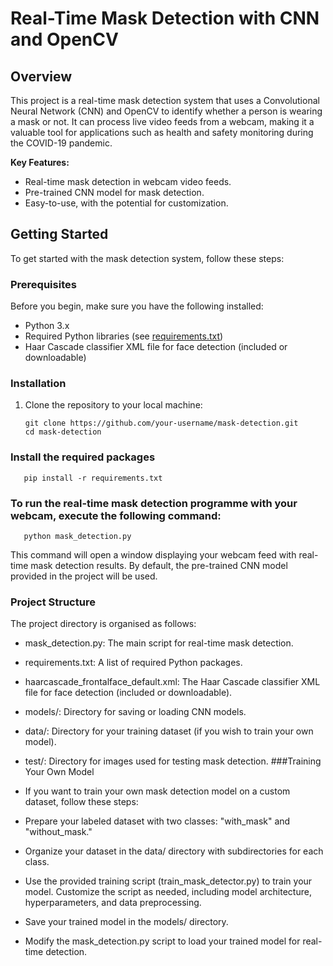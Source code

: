 
# Real-Time Mask Detection with CNN and OpenCV

## Overview

This project is a real-time mask detection system that uses a Convolutional Neural Network (CNN) and OpenCV to identify whether a person is wearing a mask or not. It can process live video feeds from a webcam, making it a valuable tool for applications such as health and safety monitoring during the COVID-19 pandemic.

**Key Features:**

- Real-time mask detection in webcam video feeds.
- Pre-trained CNN model for mask detection.
- Easy-to-use, with the potential for customization.

## Getting Started

To get started with the mask detection system, follow these steps:

### Prerequisites

Before you begin, make sure you have the following installed:

- Python 3.x
- Required Python libraries (see [requirements.txt](requirements.txt))
- Haar Cascade classifier XML file for face detection (included or downloadable)

### Installation

1. Clone the repository to your local machine:

   ```shell
   git clone https://github.com/your-username/mask-detection.git
   cd mask-detection

### Install the required packages
   ```shell
      pip install -r requirements.txt
   ```



### To run the real-time mask detection programme with your webcam, execute the following command:
   ```shell
      python mask_detection.py
   ```
This command will open a window displaying your webcam feed with real-time mask detection results. By default, the pre-trained CNN model provided in the project will be used.

### Project Structure
   The project directory is organised as follows:
   
   -   mask_detection.py: The main script for real-time mask detection.
   -   requirements.txt: A list of required Python packages.
   -   haarcascade_frontalface_default.xml: The Haar Cascade classifier XML file for face detection (included or downloadable).
   -   models/: Directory for saving or loading CNN models.
   -   data/: Directory for your training dataset (if you wish to train your own model).
   -   test/: Directory for images used for testing mask detection.
###Training Your Own Model
  - If you want to train your own mask detection model on a custom dataset, follow these steps:
   
  - Prepare your labeled dataset with two classes: "with_mask" and "without_mask."
   
  - Organize your dataset in the data/ directory with subdirectories for each class.
   
  - Use the provided training script (train_mask_detector.py) to train your model. Customize the script as needed, including model architecture, hyperparameters, and data preprocessing.
   
  - Save your trained model in the models/ directory.
   
  - Modify the mask_detection.py script to load your trained model for real-time detection.
   
   
      
